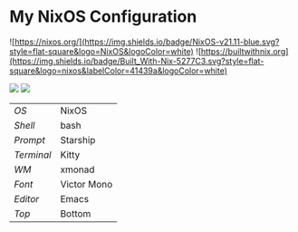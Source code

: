 # My NixOS Configuration

![https://nixos.org/](https://img.shields.io/badge/NixOS-v21.11-blue.svg?style=flat-square&logo=NixOS&logoColor=white)
![https://builtwithnix.org](https://img.shields.io/badge/Built_With-Nix-5277C3.svg?style=flat-square&logo=nixos&labelColor=41439a&logoColor=white)

![](../assets/v3-clean.png)
![](../assets/v4-busy.png)

|            |             |
|------------|-------------|
| *OS*       | NixOS       |
| *Shell*    | bash        |
| *Prompt*   | Starship    |
| *Terminal* | Kitty       |
| *WM*       | xmonad      |
| *Font*     | Victor Mono |
| *Editor*   | Emacs       |
| *Top*      | Bottom      |
